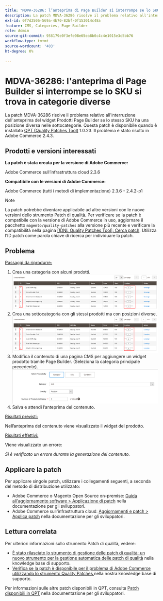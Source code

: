 ```yaml
---
title: "MDVA-36286: l’anteprima di Page Builder si interrompe se lo SKU si trova in categorie diverse"
description: La patch MDVA-36286 risolve il problema relativo all'interruzione dell'anteprima del widget Prodotti Page Builder se lo stesso SKU ha una posizione diversa nelle sottocategorie. Questa patch è disponibile quando è installato [Quality Patches Tool (QPT)](/help/announcements/adobe-commerce-announcements/magento-quality-patches-released-new-tool-to-self-serve-quality-patches.md) 1.0.23. Il problema è stato risolto in Adobe Commerce 2.4.3.
exl-id: 0f7d2506-569a-4b70-82bf-0f153014c48a
feature: CMS, Categories, Page Builder
role: Admin
source-git-commit: 958179e0f3efe08e65ea8b0c4c4e1015e3c5bb76
workflow-type: tm+mt
source-wordcount: '403'
ht-degree: 0%

---
```


# MDVA-36286: l&#39;anteprima di Page Builder si interrompe se lo SKU si trova in categorie diverse

La patch MDVA-36286 risolve il problema relativo all&#39;interruzione dell&#39;anteprima del widget Prodotti Page Builder se lo stesso SKU ha una posizione diversa nelle sottocategorie. Questa patch è disponibile quando è installato [QPT (Quality Patches Tool)](/help/announcements/adobe-commerce-announcements/magento-quality-patches-released-new-tool-to-self-serve-quality-patches.md) 1.0.23. Il problema è stato risolto in Adobe Commerce 2.4.3.

## Prodotti e versioni interessati

**La patch è stata creata per la versione di Adobe Commerce:**

Adobe Commerce sull’infrastruttura cloud 2.3.6

**Compatibile con le versioni di Adobe Commerce:**

Adobe Commerce (tutti i metodi di implementazione) 2.3.6 - 2.4.2-p1

>[!NOTE]
>
>La patch potrebbe diventare applicabile ad altre versioni con le nuove versioni dello strumento Patch di qualità. Per verificare se la patch è compatibile con la versione di Adobe Commerce in uso, aggiornare il pacchetto `magento/quality-patches` alla versione più recente e verificare la compatibilità nella pagina [[!DNL Quality Patches Tool]: Cerca patch](https://devdocs.magento.com/quality-patches/tool.html#patch-grid). Utilizza l’ID patch come parola chiave di ricerca per individuare la patch.

## Problema

<u>Passaggi da riprodurre:</u>

1. Crea una categoria con alcuni prodotti.
   ![products_magento_ordered.png](/help/support-tools/patches-available-in-qpt-tool/assets/products_magento_ordered.png)
1. Crea una sottocategoria con gli stessi prodotti ma con posizioni diverse.
   ![prodotti_magento_differenti_position.png](/help/support-tools/patches-available-in-qpt-tool/assets/products_magento_different_position.png)
1. Modifica il contenuto di una pagina CMS per aggiungere un widget prodotto tramite Page Builder. (Seleziona la categoria principale precedente).
   ![cms_page_magento.png](/help/support-tools/patches-available-in-qpt-tool/assets/cms_page_magento.png)
1. Salva e attendi l’anteprima del contenuto.

<u>Risultati previsti:</u>

Nell’anteprima del contenuto viene visualizzato il widget del prodotto.

<u>Risultati effettivi:</u>

Viene visualizzato un errore:

*Si è verificato un errore durante la generazione del contenuto.*

## Applicare la patch

Per applicare singole patch, utilizzare i collegamenti seguenti, a seconda del metodo di distribuzione utilizzato:

* Adobe Commerce o Magento Open Source on-premise: [Guida all&#39;aggiornamento software > Applicazione di patch](https://devdocs.magento.com/guides/v2.4/comp-mgr/patching/mqp.html) nella documentazione per gli sviluppatori.
* Adobe Commerce sull&#39;infrastruttura cloud: [Aggiornamenti e patch > Applica patch](https://devdocs.magento.com/cloud/project/project-patch.html) nella documentazione per gli sviluppatori.

## Lettura correlata

Per ulteriori informazioni sullo strumento Patch di qualità, vedere:

* [È stato rilasciato lo strumento di gestione delle patch di qualità: un nuovo strumento per la gestione automatica delle patch di qualità](/help/announcements/adobe-commerce-announcements/magento-quality-patches-released-new-tool-to-self-serve-quality-patches.md) nella knowledge base di supporto.
* [Verifica se la patch è disponibile per il problema di Adobe Commerce utilizzando lo strumento Quality Patches ](/help/support-tools/patches-available-in-qpt-tool/check-patch-for-magento-issue-with-magento-quality-patches.md) nella nostra knowledge base di supporto.

Per informazioni sulle altre patch disponibili in QPT, consulta [Patch disponibili in QPT](https://devdocs.magento.com/quality-patches/tool.html#patch-grid) nella documentazione per gli sviluppatori.
